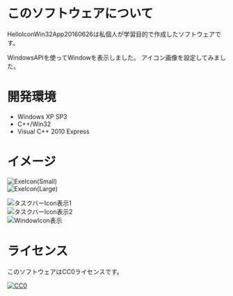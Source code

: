 # このソフトウェアについて #

HelloIconWin32App20160626は私個人が学習目的で作成したソフトウェアです。

WindowsAPIを使ってWindowを表示しました。
アイコン画像を設定してみました。

# 開発環境 #

* Windows XP SP3
* C++/Win32
* Visual C++ 2010 Express

# イメージ #

![ExeIcon(Small)](http://cdn-ak.f.st-hatena.com/images/fotolife/y/ytyaru/20160630/20160630114756.png)  
![ExeIcon(Large)](http://cdn-ak.f.st-hatena.com/images/fotolife/y/ytyaru/20160630/20160630114746.png)  

![タスクバーIcon表示1](http://cdn-ak.f.st-hatena.com/images/fotolife/y/ytyaru/20160630/20160630123123.png)  
![タスクバーIcon表示2](http://cdn-ak.f.st-hatena.com/images/fotolife/y/ytyaru/20160630/20160630123118.png)  
![WindowIcon表示](http://cdn-ak.f.st-hatena.com/images/fotolife/y/ytyaru/20160630/20160630122455.png)  

# ライセンス #

このソフトウェアはCC0ライセンスです。

[![CC0](http://i.creativecommons.org/p/zero/1.0/88x31.png "CC0")](http://creativecommons.org/publicdomain/zero/1.0/deed.ja)

